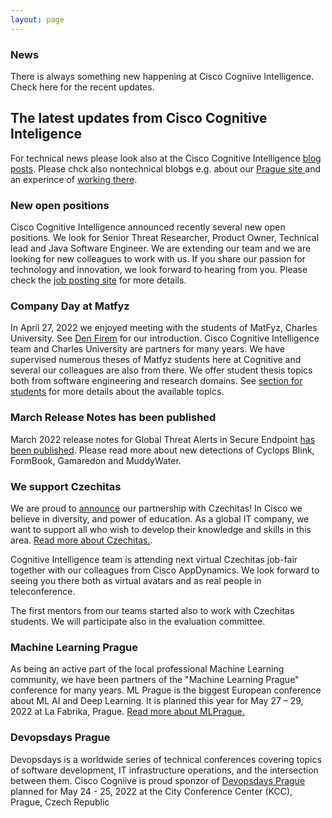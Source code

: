 ```yaml
---
layout: page
---
```


<script>
    import Banner from '../lib/Banner.svelte';
    import Section from '../lib/Section.svelte';
</script>

<Banner img="img/banner-news.jpg">

### News

There is always something new happening at Cisco Cogniive Intelligence.
Check here for the recent updates. 

</Banner>

<Section>


# The latest updates from Cisco Cognitive Inteligence

For technical news please look also at the Cisco Cognitive Intelligence [blog posts](https://blogs.cisco.com/tag/cognitive-intelligence). Please chck also nontechnical blobgs e.g. about our [Prague site ](https://blogs.cisco.com/wearecisco/getting-to-know-cisco-prague) and an experince of [working there](hhttps://blogs.cisco.com/wearecisco/how-cisco-boosted-my-confidence).

### New open positions
Cisco Cognitive Intelligence announced recently several new open positions. We look for Senior Threat Researcher, Product Owner, Technical lead and Java Software Engineer. We are extending our team and we are looking for new colleagues to work with us. If you share our passion for technology and innovation, we look forward to hearing from you. 
Please check the [job posting site](https://jobs.cisco.com/jobs/SearchJobs/cognitiveintelligence) for more details.

### Company Day at Matfyz
In April 27, 2022 we enjoyed meeting with the students of MatFyz, Charles University. See [Den Firem](https://dnyfirem.matfyz.cz/katalog) for our introduction. Cisco Cognitive Intelligence team and Charles University are partners for many years. We have supervised numerous theses of Matfyz students here at Cognitive and several our colleagues are also from there. We offer student thesis topics both from software engineering and research domains. See [section for students](https://cognitive-intelligence.github.io/cognitive-web/#/students) for more details about the available topics.

### March Release Notes has been published
March 2022 release notes for Global Threat Alerts in Secure Endpoint 
[has been published](https://www.cisco.com/c/en/us/td/docs/security/amp/endpoints/global-threat-alerts-in-secure-endpoint/m_mar-2022.html). Please read more about new detections of Cyclops Blink, FormBook, Gamaredon and MuddyWater.

### We support Czechitas
We are proud to [announce](https://www.cisco.com/c/cs_cz/training-events/appdynamics/support-czechitas.html) our partnership with Czechitas! In Cisco we believe in diversity, and power of education. As a global IT company, we want to support all who wish to develop their knowledge and skills in this area. [Read more about Czechitas.](https://www.czechitas.cz/en/about-czechitas).

Cognitive Intelligence team is attending next virtual Czechitas job-fair together with our colleagues from Cisco AppDynamics. We look forward to seeing you there both as virtual avatars and as real people in teleconference.

The first mentors from our teams started also to work with Czechitas students. We will participate also in the evaluation committee.

### Machine Learning Prague
As being an active part of the local professional Machine Learning community, we have been partners of the "Machine Learning Prague" conference for many years. ML Prague is the biggest European conference about ML AI and Deep Learning.
It is planned this year for May 27 – 29, 2022 at La Fabrika, Prague. 
[Read more about MLPrague.](https://www.mlprague.com/#partners)

### Devopsdays Prague
Devopsdays is a worldwide series of technical conferences covering topics of software development, IT infrastructure operations, and the intersection between them. Cisco Cogniive is proud sponzor of [Devopsdays Prague](https://devopsdays.org/events/2022-prague/welcome/) planned for May 24 - 25, 2022 at the City Conference Center (KCC), Prague, Czech Republic


</Section>
